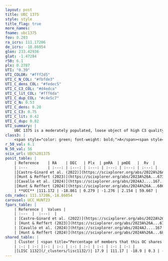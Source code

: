 ```yaml
---
layout: post
title: UBC 1375
style: style
title_flag: true
more_names: 
fname: ubc1375
fov: 0.203
ra_icrs: 111.17206
de_icrs: -18.86054
glon: 233.42936
glat: -1.47284
r50: 6.1
plx: 0.2787
UTI: "0.39"
UTI_COLOR: "#fff2d5"
UTI_C_N_COL: "#fbfde3"
UTI_C_dens_COL: "#fedec5"
UTI_C_C3_COL: "#d4edca"
UTI_C_lit_COL: "#fff6da"
UTI_C_dup_COL: "#c4e5c7"
UTI_C_N: 0.53
UTI_C_dens: 0.28
UTI_C_C3: 0.75
UTI_C_lit: 0.42
UTI_C_dup: 0.82
UTI_summary: |
    UBC 1375 is a moderately populated, loose object of high C3 quality. It was recently reported in the literature.<br><br>This is very likely a unique object, which shares a small percentage of members with at least one previously reported entry.
class3: |
    <span style="color: green; font-weight: bold;">A</span><span style="color: #FFC300; font-weight: bold;">B</span>
r_50_val: 6.1
N_50_val: 56
scix_url: UBC%201375
posit_table: |
    | Reference    | RA    | DEC   | Plx  | pmRA  | pmDE   |  Rv  |
    | :---         | :---: | :---: | :---: | :---: | :---: | :---: |
    |[Castro-Ginard et al. (2022)](https://scixplorer.org/abs/2022A%26A...661A.118C) | 111.17 | -18.86 | 0.29 | -1.26 | 2.15 | -- |
    |[Hunt & Reffert (2023)](https://scixplorer.org/abs/2023A%26A...673A.114H) | 111.17 | -18.844 | 0.271 | -1.26 | 2.16 | 63.122 |
    |[Cavallo et al. (2024)](https://scixplorer.org/abs/2024AJ....167...12C) | 111.185 | -18.874 | 0.273 | -- | -- | -- |
    |[Hunt & Reffert (2024)](https://scixplorer.org/abs/2024A%26A...686A..42H) | 111.17 | -18.844 | 0.271 | -1.26 | 2.16 | 63.122 |
    | **UCC** |111.172 | -18.861 | 0.279 | -1.276 | 2.154 | 59.667 | 
cds_radec: 111.17206,-18.86054
carousel: UCC_HUNT23
fpars_table: |
    | Reference |  Values |
    | :---  |  :---:  |
    | [Castro-Ginard et al. (2022)](https://scixplorer.org/abs/2022A%26A...661A.118C) | `AV=0.768, Dist=4124, logAge=8.277` |
    | [Hunt & Reffert (2023)](https://scixplorer.org/abs/2023A%26A...673A.114H) | `AV50=0.919, diffAV50=1.933, MOD50=12.468, logAge50=8.347` |
    | [Cavallo et al. (2024)](https://scixplorer.org/abs/2024AJ....167...12C) | `AV50=1.05, dMod50=12.61, logAge50=8.42, [Fe/H]50=0.28` |
    | [Hunt & Reffert (2024)](https://scixplorer.org/abs/2024A%26A...686A..42H) | `MassJ=459.857` |
shared_table: |
    | Cluster | <span title="Percentage of members that this OC shares with the ones listed">%</span>   | RA   | DEC   | Plx   | pmRA  | pmDE  | Rv | UTI |
    | :-: | :-: |:-: | :-: | :-: | :-: | :-: | :-: | :-: |
    |[LISC 1132](/_clusters/lisc1132/)| 17.9 | 111.17 | -18.9 | 0.3 | -1.4 | 2.08 | -- |0.04 |
---
```

